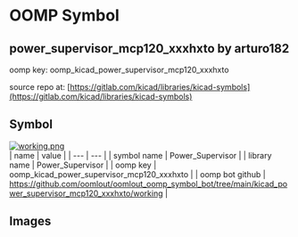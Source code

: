 # OOMP Symbol  
## power_supervisor_mcp120_xxxhxto  by arturo182  
  
oomp key: oomp_kicad_power_supervisor_mcp120_xxxhxto  
  
source repo at: [https://gitlab.com/kicad/libraries/kicad-symbols](https://gitlab.com/kicad/libraries/kicad-symbols)  
## Symbol  
  
[![working.png](working_600.png)](working.png)  
| name | value | 
| --- | --- | 
| symbol name | Power_Supervisor | 
| library name | Power_Supervisor | 
| oomp key | oomp_kicad_power_supervisor_mcp120_xxxhxto | 
| oomp bot github | https://github.com/oomlout/oomlout_oomp_symbol_bot/tree/main/kicad_power_supervisor_mcp120_xxxhxto/working | 
## Images  
